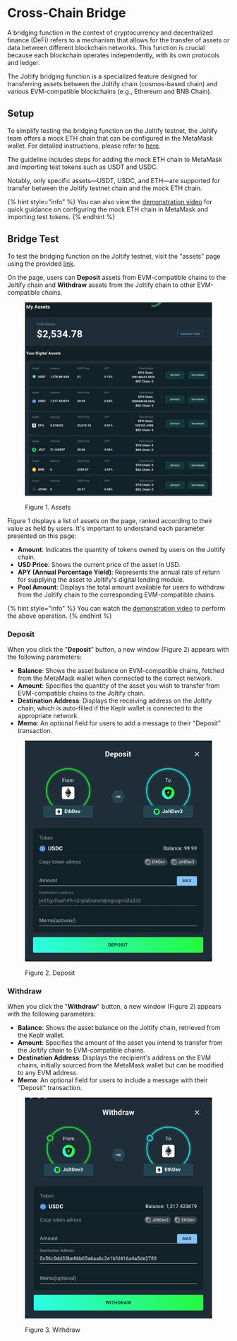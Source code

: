 # Cross-Chain Bridge

A bridging function in the context of cryptocurrency and decentralized finance (DeFi) refers to a mechanism that allows for the transfer of assets or data between different blockchain networks. This function is crucial because each blockchain operates independently, with its own protocols and ledger.

The Joltify bridging function is a specialized feature designed for transferring assets between the Joltify chain (cosmos-based chain) and various EVM-compatible blockchains (e.g., Ethereum and BNB Chain).

## Setup

To simplify testing the bridging function on the Joltify testnet, the Joltify team offers a mock ETH chain that can be configured in the MetaMask wallet. For detailed instructions, please refer to [here](get-ready.md#3.-add-the-ethereum-mock-chain-to-the-metamask-wallet).

The guideline includes steps for adding the mock ETH chain to MetaMask and importing test tokens such as USDT and USDC.

Notably, only specific assets—USDT, USDC, and ETH—are supported for transfer between the Joltify testnet chain and the mock ETH chain.

{% hint style="info" %}
You can also view the [demonstration video](https://www.youtube.com/watch?v=sdApV2L2\_58) for quick guidance on configuring the mock ETH chain in MetaMask and importing test tokens.
{% endhint %}

## Bridge Test

To test the bridging function on the Joltify testnet, visit the "assets" page using the provided [link](https://testnet2.joltify.io/assets).

On the page, users can **Deposit** assets from EVM-compatible chains to the Joltify chain and **Withdraw** assets from the Joltify chain to other EVM-compatible chains.

<figure><img src="../.gitbook/assets/bridge_page.png" alt=""><figcaption><p>Figure 1. Assets</p></figcaption></figure>

Figure 1 displays a list of assets on the page, ranked according to their value as held by users. It's important to understand each parameter presented on this page:

* **Amount**: Indicates the quantity of tokens owned by users on the Joltify chain.
* **USD Price**: Shows the current price of the asset in USD.
* **APY (Annual Percentage Yield)**: Represents the annual rate of return for supplying the asset to Joltify's digital lending module.
* **Pool Amount**: Displays the total amount available for users to withdraw from the Joltify chain to the corresponding EVM-compatible chains.

{% hint style="info" %}
You can watch the [demonstration video](https://www.youtube.com/watch?v=CaLx8no1\_bo) to perform the above operation.
{% endhint %}

### Deposit

When you click the "**Deposit**" button, a new window (Figure 2) appears with the following parameters:

* **Balance**: Shows the asset balance on EVM-compatible chains, fetched from the MetaMask wallet when connected to the correct network.
* **Amount**: Specifies the quantity of the asset you wish to transfer from EVM-compatible chains to the Joltify chain.
* **Destination Address**: Displays the receiving address on the Joltify chain, which is auto-filled if the Keplr wallet is connected to the appropriate network.
* **Memo**: An optional field for users to add a message to their "Deposit" transaction.

<figure><img src="../.gitbook/assets/bridge_deposit.png" alt=""><figcaption><p>Figure 2. Deposit</p></figcaption></figure>

### Withdraw

When you click the "**Withdraw**" button, a new window (Figure 2) appears with the following parameters:

* **Balance**: Shows the asset balance on the Joltify chain, retrieved from the Keplr wallet.
* **Amount**: Specifies the amount of the asset you intend to transfer from the Joltify chain to EVM-compatible chains.
* **Destination Address**: Displays the recipient's address on the EVM chains, initially sourced from the MetaMask wallet but can be modified to any EVM address.
* **Memo**: An optional field for users to include a message with their "Deposit" transaction.

<figure><img src="../.gitbook/assets/bridge_withdraw_page.png" alt=""><figcaption><p>Figure 3. Withdraw</p></figcaption></figure>
